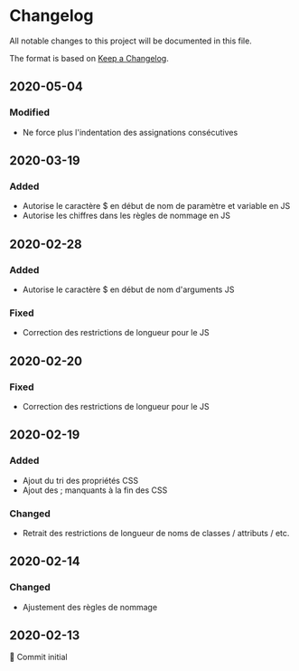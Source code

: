 # Changelog
All notable changes to this project will be documented in this file.

The format is based on [Keep a Changelog](https://keepachangelog.com/en/1.0.0/).

## 2020-05-04
### Modified
- Ne force plus l'indentation des assignations consécutives

## 2020-03-19
### Added
- Autorise le caractère $ en début de nom de paramètre et variable en JS
- Autorise les chiffres dans les règles de nommage en JS

## 2020-02-28
### Added
- Autorise le caractère $ en début de nom d'arguments JS

### Fixed
- Correction des restrictions de longueur pour le JS

## 2020-02-20
### Fixed
- Correction des restrictions de longueur pour le JS

## 2020-02-19
### Added
- Ajout du tri des propriétés CSS
- Ajout des ; manquants à la fin des CSS

### Changed
- Retrait des restrictions de longueur de noms de classes / attributs / etc.

## 2020-02-14
### Changed
- Ajustement des règles de nommage

## 2020-02-13
🎉 Commit initial
